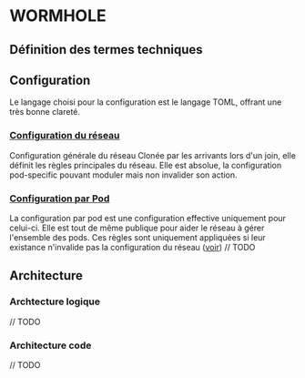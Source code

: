 # WORMHOLE

## Définition des termes techniques


## Configuration
Le langage choisi pour la configuration est le langage TOML, offrant une très bonne clareté.

### [Configuration du réseau](./configuration/main_conf.md)
Configuration générale du réseau
Clonée par les arrivants lors d'un join, elle définit les règles principales du réseau.
Elle est absolue, la configuration pod-specific pouvant moduler mais non invalider son action.

### [Configuration par Pod](./configuration/pod_conf.md)
La configuration par pod est une configuration effective uniquement pour celui-ci.
Elle est tout de même publique pour aider le réseau à gérer l'ensemble des pods.
Ces règles sont uniquement appliquées si leur existance n'invalide pas la configuration du réseau ([voir](./details/todo.md)) // TODO

## Architecture

### Archtecture logique
// TODO

### Architecture code
// TODO

